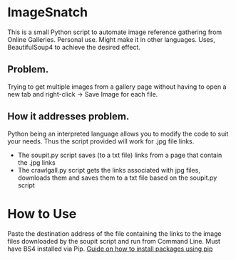 # ImageSnatch
This is a small Python script to automate image reference gathering from Online Galleries. Personal use. Might make it in other languages.
Uses, BeautifulSoup4 to achieve the desired effect.

## Problem.
Trying to get multiple images from a gallery page without having to open a new tab and right-click -> Save Image for each file.

## How it addresses problem.
Python being an interpreted language allows you to modify the code to suit your needs. Thus the script provided will work for .jpg file links.
  - The soupit.py script saves (to a txt file) links from a page that contain the .jpg links
  - The crawlgall.py script gets the links associated with jpg files, downloads them and saves them to a txt file based on the soupit.py script

# How to Use
Paste the destination address of the file containing the links to the image files downloaded by the soupit script and run from Command Line.
Must have BS4 installed via Pip.
[Guide on how to install packages using pip](https://packaging.python.org/en/latest/tutorials/installing-packages/)
